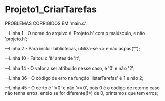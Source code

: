 # Projeto1_CriarTarefas

PROBLEMAS CORRIGIDOS EM 'main.c':

--Linha 1 - O nome do arquivo é 'Projeto.h' com p maiúsculo, e não 'projeto.h';

--Linha 2 - Para incluir bibliotecas, utiliza-se <> e não aspas("");

--Linha 10 - Faltou o '&' antes de 'lt';

--Linha 14 - O valor a ser atribuído nesse caso, é '0' e não '2';

--Linha 36 - O código de erro na função 'listarTarefas' é 1 e não 2;

--Linha 45 - O certo é '!=0' e não '==0', pois 0 é o código de retorno caso não tenha erros, então se for diferente(!=) de 0, printamos que tem erros;
